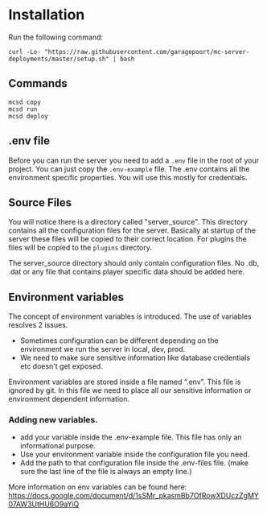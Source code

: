 # Installation

Run the following command:

```
curl -Lo- "https://raw.githubusercontent.com/garagepoort/mc-server-deployments/master/setup.sh" | bash
```

## Commands
```
mcsd copy
mcsd run
mcsd deploy
```

## .env file
Before you can run the server you need to add a `.env` file in the root of your project.
You can just copy the `.env-example` file.
The .env contains all the environment specific properties. You will use this mostly for credentials.

## Source Files

You will notice there is a directory called "server_source". This directory contains all the configuration files for the server.
Basically at startup of the server these files will be copied to their correct location. For plugins the files will be copied to the `plugins` directory.

The server_source directory should only contain configuration files. No .db, .dat or any file that contains player specific data should be added here.

## Environment variables
The concept of environment variables is introduced. 
The use of variables resolves 2 issues. 
- Sometimes configuration can be different depending on the environment we run the server in local, dev, prod.
- We need to make sure sensitive information like database credentials etc doesn't get exposed.

Environment variables are stored inside a file named “.env”. This file is ignored by git.
In this file we need to place all our sensitive information or environment dependent information.

### Adding new variables.
- add your variable inside the .env-example file. This file has only an informational purpose.
- Use your environment variable inside the configuration file you need.
- Add the path to that configuration file inside the .env-files file. (make sure the last line of the file is always an empty line.)

More information on env variables can be found here: https://docs.google.com/document/d/1sSMr_pkasmBb7OfRowXDUczZgMY07AW3UtHU6O9aYiQ
